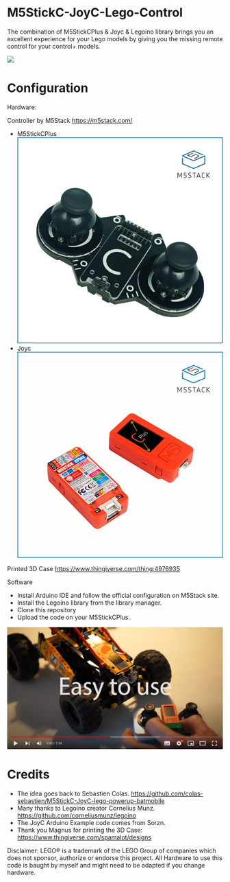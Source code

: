 # M5StickC-JoyC-Lego-Control
The combination of M5StickCPlus & Joyc & Legoino library brings you an excellent experience for your Lego models by giving you the missing remote control for your control+ models.

![](Media/DSC06965.JPG)
# Configuration
Hardware:

Controller by M5Stack https://m5stack.com/
* M5StickCPlus ![](Media/Joyc.jpg)
* Joyc ![](Media/M5StickCPlus.jpg)

Printed 3D Case https://www.thingiverse.com/thing:4976935

Software

* Install Arduino IDE and follow the official configuration on M5Stack site.
* Install the Legoino library from the library manager.
* Clone this repository
* Upload the code on your M5StickCPlus.

[![Self made controller for your LEGO Control+ Models](Media/youtube_rc..jpg)](https://youtu.be/OuWGxWvFoXs)


# Credits
* The idea goes back to Sebastien Colas. https://github.com/colas-sebastien/M5StickC-JoyC-lego-powerup-batmobile
* Many thanks to Legoino creator Cornelius Munz. https://github.com/corneliusmunz/legoino
* The JoyC Arduino Example code comes from Sorzn.
* Thank you Magnus for printing the 3D Case: https://www.thingiverse.com/spamalot/designs

Disclaimer: 
LEGO® is a trademark of the LEGO Group of companies which does not sponsor, authorize or endorse this project.
All Hardware to use this code is baught by myself and might need to be adapted if you change hardware.

